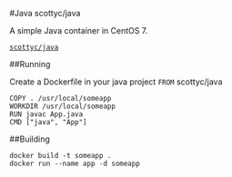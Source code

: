 #Java
scottyc/java

A simple Java container in CentOS 7.

[`scottyc/java`](https://registry.hub.docker.com/u/scottyc/java/)

##Running

Create a Dockerfile in your java project ```FROM``` scottyc/java
```
COPY . /usr/local/someapp
WORKDIR /usr/local/someapp
RUN javac App.java
CMD ["java", "App"] 
```
##Building
```
docker build -t someapp .
docker run --name app -d someapp
```